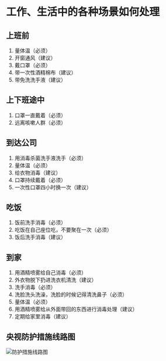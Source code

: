 # 工作、生活中的各种场景如何处理

## 上班前

1. 量体温（必须）
2. 开窗通风（建议）
3. 戴口罩（必须）
4. 带一次性酒精棉布（建议）
6. 带免洗洗手液（建议）

## 上下班途中

1. 口罩一直戴着（必须）
2. 远离咳嗽人群（必须）

## 到达公司

1. 用消毒杀菌洗手液洗手（必须）
2. 量体温（必须）
3. 给衣物消毒（建议）
4. 口罩持续戴着（必须）
5. 一次性口罩四小时换一次（建议）

## 吃饭

1. 饭前洗手消毒（必须）
2. 吃饭在自己座位吃，不要聚在一次（必须）
3. 饭后洗手消毒（建议）

## 到家

1. 用酒精喷雾给自己消毒（必须）
2. 外衣物脱下扔进洗衣机清洗（建议）
3. 洗手消毒（必须）
4. 洗脸洗头洗澡，洗脸的时候记得清洗鼻子（必须）
5. 量体温（必须）
6. 用酒精喷雾给从外面带回的东西进行消毒处理（建议）
7. 定期给家里消毒（建议）

## 央视防护措施线路图

![防护措施线路图](https://bookpic.lrts.me/fxr0lbmhf845k7ebvefi7xjvln12x05e.jpeg)
